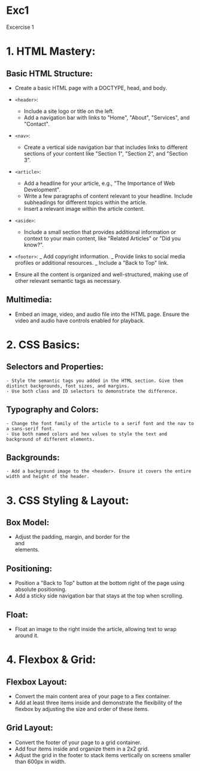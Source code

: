 # Exc1
Excercise 1

# 1. HTML Mastery:
## Basic HTML Structure:

- Create a basic HTML page with a DOCTYPE, head, and body.
- `<header>`:
    - Include a site logo or title on the left.
    - Add a navigation bar with links to "Home", "About", "Services", and "Contact".

- `<nav>`:
    - Create a vertical side navigation bar that includes links to different sections of your content like "Section 1", "Section 2", and "Section 3".

- `<article>`:
    - Add a headline for your article, e.g., "The Importance of Web Development".
    - Write a few paragraphs of content relevant to your headline. Include subheadings for different topics within the article.
    - Insert a relevant image within the article content.

- `<aside>`:
    - Include a small section that provides additional information or context to your main content, like "Related Articles" or "Did you know?".

- `<footer>`:
    _ Add copyright information.
    _ Provide links to social media profiles or additional resources.
    _ Include a "Back to Top" link.

- Ensure all the content is organized and well-structured, making use of other relevant semantic tags as necessary.

## Multimedia:
- Embed an image, video, and audio file into the HTML page. Ensure the video and audio have controls enabled for playback.


# 2. CSS Basics:
## Selectors and Properties:
    - Style the semantic tags you added in the HTML section. Give them distinct backgrounds, font sizes, and margins.
    - Use both class and ID selectors to demonstrate the difference.

## Typography and Colors:
    - Change the font family of the article to a serif font and the nav to a sans-serif font.
    - Use both named colors and hex values to style the text and background of different elements.

## Backgrounds:
    - Add a background image to the <header>. Ensure it covers the entire width and height of the header.


# 3. CSS Styling & Layout:
## Box Model:
- Adjust the padding, margin, and border for the <article> and <footer> elements.

## Positioning:
- Position a "Back to Top" button at the bottom right of the page using absolute positioning.
- Add a sticky side navigation bar that stays at the top when scrolling.

## Float:
- Float an image to the right inside the article, allowing text to wrap around it.


# 4. Flexbox & Grid:
## Flexbox Layout:
- Convert the main content area of your page to a flex container.
- Add at least three items inside and demonstrate the flexibility of the flexbox by adjusting the size and order of these items.

## Grid Layout:
- Convert the footer of your page to a grid container.
- Add four items inside and organize them in a 2x2 grid.
- Adjust the grid in the footer to stack items vertically on screens smaller than 600px in width.
